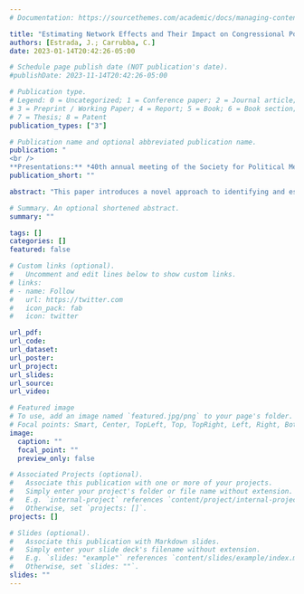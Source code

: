 ```yaml
---
# Documentation: https://sourcethemes.com/academic/docs/managing-content/

title: "Estimating Network Effects and Their Impact on Congressional Polarization"
authors: [Estrada, J.; Carrubba, C.]
date: 2023-01-14T20:42:26-05:00

# Schedule page publish date (NOT publication's date).
#publishDate: 2023-11-14T20:42:26-05:00

# Publication type.
# Legend: 0 = Uncategorized; 1 = Conference paper; 2 = Journal article;
# 3 = Preprint / Working Paper; 4 = Report; 5 = Book; 6 = Book section;
# 7 = Thesis; 8 = Patent
publication_types: ["3"]

# Publication name and optional abbreviated publication name.
publication: "
<br />
**Presentations:** *40th annual meeting of the Society for Political Methodology*"
publication_short: ""

abstract: "This paper introduces a novel approach to identifying and estimating parameters in a model where legislators choose their expressed political ideology based on roll-call votes. We consider various professional connections, including cosponsorship, committee membership, and same-state links, to capture the influence of peers on legislators' preferences in the context of the U.S. Congress. We propose an original strategy to uniquely identify heterogeneous network effects by characterizing a subset of individuals' attributes in the population with a stochastic process where dependence vanishes in the multilayer network space. In particular, we assume that the average interest groups' contributions to state politicians affect legislators' revealed policy positions but are uncorrelated with the unobserved characteristics of other legislators far apart in the network space. We propose a Generalized Method of Moments estimator that incorporates the identifying assumptions and demonstrate its consistency and asymptotic normality. By accounting for the inherent network dependence, our estimator allows for correct inference. Through empirical analysis, we validate our main identifying assumptions and observe strong peer effects within the cosponsorship network and a direct influence of contributors' ideologies on legislators' revealed policy positions. Substantively, we argue that the polarizing influence of money in politics and the echo chamber dynamics created by partisan connections and social multipliers offer a potentially consistent explanation for the observed increase in polarization."

# Summary. An optional shortened abstract.
summary: ""

tags: []
categories: []
featured: false

# Custom links (optional).
#   Uncomment and edit lines below to show custom links.
# links:
# - name: Follow
#   url: https://twitter.com
#   icon_pack: fab
#   icon: twitter

url_pdf: 
url_code:
url_dataset:
url_poster:
url_project:
url_slides:
url_source:
url_video:

# Featured image
# To use, add an image named `featured.jpg/png` to your page's folder. 
# Focal points: Smart, Center, TopLeft, Top, TopRight, Left, Right, BottomLeft, Bottom, BottomRight.
image:
  caption: ""
  focal_point: ""
  preview_only: false

# Associated Projects (optional).
#   Associate this publication with one or more of your projects.
#   Simply enter your project's folder or file name without extension.
#   E.g. `internal-project` references `content/project/internal-project/index.md`.
#   Otherwise, set `projects: []`.
projects: []

# Slides (optional).
#   Associate this publication with Markdown slides.
#   Simply enter your slide deck's filename without extension.
#   E.g. `slides: "example"` references `content/slides/example/index.md`.
#   Otherwise, set `slides: ""`.
slides: ""
---
```

